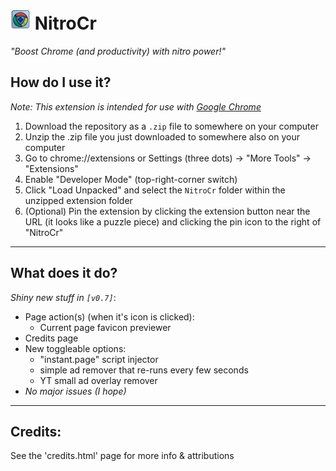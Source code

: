 # ![NitroCr logo](NitroCr/images/icon32.png) NitroCr
*"Boost Chrome (and productivity) with nitro power!"*

## How do I use it?
*Note: This extension is intended for use with [Google Chrome](https://www.google.com/chrome/ "https://www.google.com/chrome/")*

1. Download the repository as a `.zip` file to somewhere on your computer
2. Unzip the .zip file you just downloaded to somewhere also on your computer
3. Go to chrome://extensions or Settings (three dots) → "More Tools" → "Extensions"
4. Enable "Developer Mode" (top-right-corner switch)
5. Click "Load Unpacked" and select the `NitroCr` folder within the unzipped extension folder
6. (Optional) Pin the extension by clicking the extension button near the URL (it looks like a puzzle piece) and clicking the pin icon to the right of "NitroCr"

---

## What does it do?
_Shiny new stuff in `[v0.7]`_:
- Page action(s) (when it's icon is clicked):
    - Current page favicon previewer
- Credits page
- New toggleable options:
    - "instant.page" script injector
    - simple ad remover that re-runs every few seconds
    - YT small ad overlay remover
- *No major issues (I hope)*

---

## Credits:
See the 'credits.html' page for more info & attributions